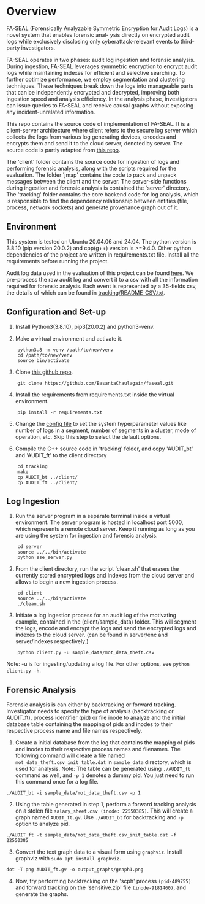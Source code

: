 # Overview

FA-SEAL (Forensically Analyzable Symmetric Encryption for Audit Logs) is a novel system that enables forensic anal- ysis directly on encrypted audit logs while exclusively disclosing only cyberattack-relevant events to third-party investigators.

FA-SEAL operates in two phases: audit log ingestion and forensic analysis. During ingestion, FA-SEAL leverages symmetric encryption to encrypt audit logs while maintaining indexes for efficient and selective searching. To further optimize performance, we employ segmentation and clustering techniques. These techniques break down the logs into manageable parts that can be independently encrypted and decrypted, improving both ingestion speed and analysis efficiency. In the analysis phase, investigators can issue queries to FA-SEAL and receive causal graphs without exposing any incident-unrelated information.

This repo contains the source code of implementation of FA-SEAL. It is a client-server architecture where client refers to the secure log server which collects the logs from various log generating devices, encodes and encrypts them and send it to the cloud server, denoted by server. The source code is partly adapted from [this repo](https://github.com/IanVanHoudt/Searchable-Symmetric-Encryption/tree/master). 

The 'client' folder contains the source code for ingestion of logs and performing forensic analysis, along with the scripts required for the evaluation. The folder 'jmap' contains the code to pack and unpack messages between the client and the server. The server-side functions during ingestion and forensic analysis is contained the 'server' directory. The 'tracking' folder contains the core backend code for log analysis, which is responsible to find the dependency relationship between entities (file, process, network sockets) and generate provenance graph out of it. 

## Environment

This system is tested on Ubuntu 20.04.06 and 24.04. The python version is 3.8.10 (pip version 20.0.2) and cpp(g++) version is >=9.4.0. Other python dependencies of the project are written in requirements.txt file. Install all the requirements before running the project.

Audit log data used in the evaluation of this project can be found [here](). We pre-process the raw audit log and convert it to a csv with all the information required for forensic analysis. Each event is represented by a 35-fields csv, the details of which can be found in [tracking/README_CSV.txt](tracking/README_CSV.txt).

## Configuration and Set-up

1. Install Python3(3.8.10), pip3(20.0.2) and python3-venv.

2. Make a virtual environment and activate it.
```
    python3.8 -m venv /path/to/new/venv
    cd /path/to/new/venv
    source bin/activate
```

3. Clone [this github repo](https://github.com/BasantaChaulagain/faseal).
```
    git clone https://github.com/BasantaChaulagain/faseal.git
```

4. Install the requirements from requirements.txt inside the virtual environment.
```
    pip install -r requirements.txt
```

5. Change the [config file](client/config.ini) to set the system hyperparameter values like number of logs in a segment, number of segments in a cluster, mode of operation, etc. Skip this step to select the default options.

6. Compile the C++ source code in 'tracking' folder, and copy 'AUDIT_bt' and 'AUDIT_ft' to the client directory
```
    cd tracking
    make
    cp AUDIT_bt ../client/
    cp AUDIT_ft ../client/
```

## Log Ingestion

1. Run the server program in a separate terminal inside a virtual environment. The server program is hosted in localhost port 5000, which represents a remote cloud server. Keep it running as long as you are using the system for ingestion and forensic analysis.
```
    cd server
    source ../../bin/activate
    python sse_server.py
```

2. From the client directory, run the script 'clean.sh' that erases the currently stored encrypted logs and indexes from the cloud server and allows to begin a new ingestion process.

```
    cd client
    source ../../bin/activate
    ./clean.sh
```

3. Initiate a log ingestion process for an audit log of the motivating example, contained in the (client/sample_data) folder. This will segment the logs, encode and encrypt the logs and send the encrypted logs and indexes to the cloud server. (can be found in server/enc and server/indexes respectively.)
```
    python client.py -u sample_data/mot_data_theft.csv
```

Note: -u is for ingesting/updating a log file. For other options, see `python client.py -h`.

## Forensic Analysis

Forensic analysis is can either by backtracking or forward tracking. Investigator needs to specify the type of analysis (backtracking or AUDIT_ft), process identifier (pid) or file inode to analyze and the initial database table containing the mapping of pids and inodes to their respective process name and file names respectively.

1. Create a initial database from the log that contains the mapping of pids and inodes to their respective process names and filenames. The following command will create a file named `mot_data_theft.csv_init_table.dat` in `sample_data` directory, which is used for analysis. Note: The table can be generated using `./AUDIT_ft` command as well, and `-p 1` denotes a dummy pid. You just need to run this command once for a log file. 
```
./AUDIT_bt -i sample_data/mot_data_theft.csv -p 1
```

2. Using the table generated in step 1, perform a forward tracking analysis on a stolen file `salary_sheet.csv (inode: 22550385)`. This will create a graph named `AUDIT_ft.gv`. Use `./AUDIT_bt` for backtracking and `-p` option to analyze pid.
```
./AUDIT_ft -t sample_data/mot_data_theft.csv_init_table.dat -f 22550385
```

3. Convert the text graph data to a visual form using `graphviz`. Install graphviz with `sudo apt install graphviz`.
```
dot -T png AUDIT_ft.gv -o output_graphs/graph1.png
```

4. Now, try performing backtracking on the 'scph' process `(pid-489755)` and forward tracking on the 'sensitive.zip' file `(inode-9181460)`, and generate the graphs.